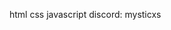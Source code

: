 html css javascript
discord: mysticxs
<!---
Mysticxs/Mysticxs is a ✨ special ✨ repository because its `README.md` (this file) appears on your GitHub profile.
You can click the Preview link to take a look at your changes.
--->

